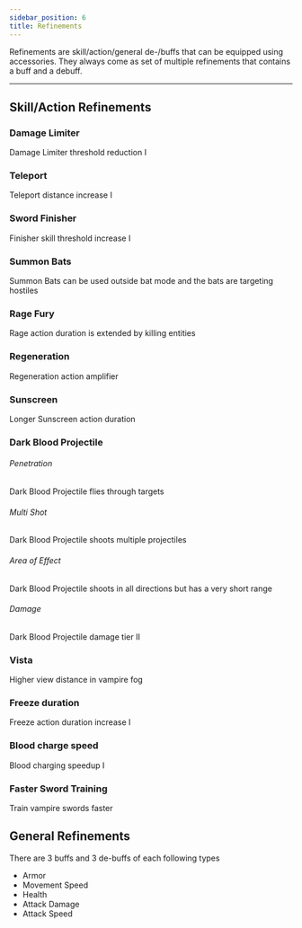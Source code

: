```yaml
---
sidebar_position: 6
title: Refinements
---
```


Refinements are skill/action/general de-/buffs that can be equipped using accessories. They always come as set of multiple refinements that contains a buff and a debuff.

---
## Skill/Action Refinements

### Damage Limiter
Damage Limiter threshold reduction I
### Teleport
Teleport distance increase I
### Sword Finisher
Finisher skill threshold increase I
### Summon Bats
Summon Bats can be used outside bat mode and the bats are targeting hostiles
### Rage Fury
Rage action duration is extended by killing entities
### Regeneration
Regeneration action amplifier
### Sunscreen
Longer Sunscreen action duration
### Dark Blood Projectile
###### Penetration
Dark Blood Projectile flies through targets
###### Multi Shot
Dark Blood Projectile shoots multiple projectiles
###### Area of Effect
Dark Blood Projectile shoots in all directions but has a very short range
###### Damage
Dark Blood Projectile damage tier II
### Vista
Higher view distance in vampire fog
### Freeze duration
Freeze action duration increase I
### Blood charge speed
Blood charging speedup I
### Faster Sword Training
Train vampire swords faster

## General Refinements
There are 3 buffs and 3 de-buffs of each following types
- Armor
- Movement Speed
- Health
- Attack Damage
- Attack Speed
